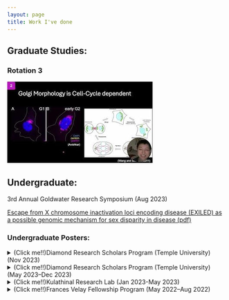 ```yaml
---
layout: page
title: Work I've done
---
```


## Graduate Studies:
### Rotation 3
[![Visualizing and measuring cargo transport to Golgi, a rotation project in Vanderbilt's IGP](/images/hqdefault-2.jpg)](https://www.youtube.com/watch?v=cS5sKqZt71o&t=6s) 




## Undergraduate:
3rd Annual Goldwater Research Symposium (Aug 2023)

[Escape from X chromosome inactivation loci encoding disease (EXILED) as a possible genomic mechanism for sex disparity in disease (pdf)](Goldwater_presentation.pdf)

### Undergraduate Posters:

<details>
  <summary> (Click me!!)Diamond Research Scholars Program (Temple University) (Nov 2023)</summary>
  <img src="/images/fall_2023_poster.png" alt="Poster Image" width="800"/>
</details>


<details>
  <summary> (Click me!!)Diamond Research Scholars Program (Temple University) (May 2023–Dec 2023)</summary>
  <img src="/images/EscapefromXinactivation_and_disease_investingaGenomicMechanism_for_SexDisparities_in_nonReproductive_cancers.png" alt="Poster Image" width="800"/>
</details>


<details>
  <summary> (Click me!!)Kulathinal Research Lab (Jan 2023-May 2023)</summary>
  <img src="/images/Escape_from_Xinactivation_InvestigatingaGenomicMechanism_for_sexDisparites_in_disease.png" alt="Poster Image" width="800"/>
</details>


<details>
  <summary> (Click me!!)Frances Velay Fellowship Program (May 2022–Aug 2022)</summary>
  <img src="/images/TestingEXITSas_aGenomicMechanism_for_MaleBiasedCancers.png" alt="Poster Image" width="800"/>
</details>


<br>
<br>
<br>















